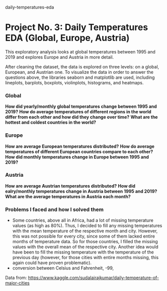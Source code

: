 daily-temperatures-eda
# Project No. 3: Daily Temperatures EDA (Global, Europe, Austria)

This exploratory analysis looks at global temperatures between 1995 and 2019 and explores Europe and Austria in more detail.

After cleaning the dataset, the data is explored on three levels: on a global, European, and Austrian one. To visualize the data in order to answer the questions above, the libraries seaborn and matplotlib are used, including lineplots, barplots, boxplots, violinplots, histograms, and heatmaps.

### Global
<b>How did yearly/monthly global temperatures change between 1995 and 2019?</b>
<b>How do average temperatures of different regions in the world differ from each other and how did they change over time?</b>
<b>What are the hottest and coldest countries in the world?</b>


### Europe
<b>How are average European temperatures distributed?</b>
<b>How do average temperatures of different European countries compare to each other?</b>
<b>How did monthly temperatures change in Europe between 1995 and 2019?</b>


### Austria
<b>How are average Austrian temperatures distributed?</b>
<b>How did ealry/monthly temperatures change in Austria between 1995 and 2019?</b>
<b>What are the average temperatures in Austria each month?</b>

### Problems I faced and how I solved them
- Some countries, above all in Africa, had a lot of missing temperature values (as  high as 80%). Thus, I decided to fill any missing temperatures with the mean temperature of the respective month and city. However, this was not possible for every city, since some of them lacked entire months of temperature data. So for those countries, I filled the missing values with the overall mean of the respective city. Another idea would have been to fill the missing temperature with the temperature of the previous day (however, for those cities with entire months missing, this again could have proven problematic).
- conversion between Celsius and Fahrenheit, -99, 

Data from: https://www.kaggle.com/sudalairajkumar/daily-temperature-of-major-cities
